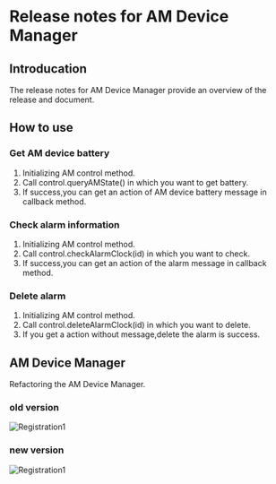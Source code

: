 # Release notes for AM Device Manager

## Introducation

The release notes for AM Device Manager provide an overview of the release and document.

## How to use

### Get AM device battery

1. Initializing AM control method.
2. Call control.queryAMState() in which you want to get battery.
3. If success,you can get an action of AM device battery message in callback method.

### Check alarm information

1. Initializing AM control method.
2. Call control.checkAlarmClock(id) in which you want to check.
3. If success,you can get an action of the alarm message in callback method.

### Delete alarm

1. Initializing AM control method.
2. Call control.deleteAlarmClock(id) in which you want to delete.
3. If you get a action without message,delete the alarm is success.

## AM Device Manager

Refactoring the AM Device Manager.

### old version

![Registration1](https://shiva-hack.github.io/iHealthDeviceLabs-Android/blob/master/public/AM_DeviceManager_old.png?raw=true)

### new version

![Registration1](https://shiva-hack.github.io/iHealthDeviceLabs-Android/blob/master/public/AM_DeviceManager_new.png?raw=true)